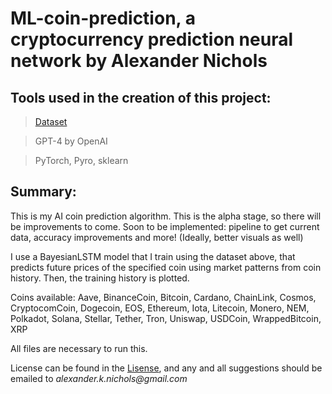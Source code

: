 # ML-coin-prediction, a cryptocurrency prediction neural network by Alexander Nichols

## Tools used in the creation of this project:

> [Dataset](https://www.kaggle.com/datasets/sudalairajkumar/cryptocurrencypricehistory)

> GPT-4 by OpenAI
 
> PyTorch, Pyro, sklearn

## Summary:

This is my AI coin prediction algorithm. This is the alpha stage, so there will be improvements to come. Soon to be implemented: pipeline to get current data, accuracy improvements and more! (Ideally, better visuals as well)

I use a BayesianLSTM model that I train using the dataset above, that predicts future prices of the specified coin using market patterns from coin history. Then, the training history is plotted. 

Coins available: Aave, BinanceCoin, Bitcoin, Cardano, ChainLink, Cosmos, CryptocomCoin, Dogecoin, EOS, Ethereum, Iota, Litecoin, Monero, NEM, Polkadot, Solana, Stellar, Tether, Tron, Uniswap, USDCoin, WrappedBitcoin, XRP

All files are necessary to run this.

License can be found in the [Lisense](LICENSE), and any and all suggestions should be emailed to _alexander.k.nichols@gmail.com_
